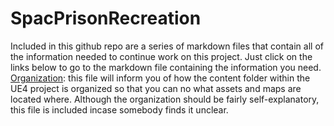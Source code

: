 # SpacPrisonRecreation

Included in this github repo are a series of markdown files that contain all of the information needed to continue work on this project. Just click on the links below to go to the markdown file containing the information you need.   
[Organization](Organization.MD): this file will inform you of how the content folder within the UE4 project is organized so that you can no what assets and maps are located where. Although the organization should be fairly self-explanatory, this file is included incase somebody finds it unclear.   
